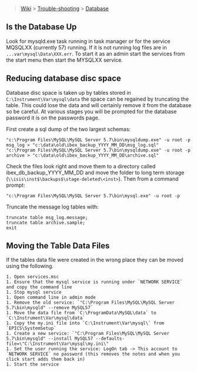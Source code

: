 > [Wiki](Home) > [Trouble-shooting](trouble-shooting-pages) > [Database](Database-Troubleshooting)

## Is the Database Up

Look for mysqld.exe task running in task manager or for the service MQSQLXX (currently 57) running. If it is not running log files are in `...var\mysql\Data\XXX.err`. To start it as an admin start the services from the start menu then start the MYSQLXX service.

## Reducing database disc space

Database disc space is taken up by tables stored in `C:\Instrument\Var\mysql\data` the space can be regained by truncating the table. This could lose the data and will certainly remove it from the database so be careful. At various stages you will be prompted for the database password it is on the passwords page.

First create a sql dump of the two largest schemas:

    "c:\Program Files\MySQL\MySQL Server 5.7\bin\mysqldump.exe" -u root -p msg_log > "c:\data\old\ibex_backup_YYYY_MM_DD\msg_log.sql"
    "c:\Program Files\MySQL\MySQL Server 5.7\bin\mysqldump.exe" -u root -p archive > "c:\data\old\ibex_backup_YYYY_MM_DD\archive.sql"

Check the files look right and move them to a directory called ibex_db_backup_YYYY_MM_DD and move the folder to long term storage (`\\isis\inst$\backups$\stage-deleted\<inst>`). Then from a command prompt:

    "c:\Program Files\MySQL\MySQL Server 5.7\bin\mysql.exe" -u root -p

Truncate the message log tables with: 

    truncate table msg_log.message;
    truncate table archive.sample;
    exit

## Moving the Table Data Files

If the tables data file were created in the wrong place they can be moved using the following.

    1. Open services.msc
    1. Ensure that the mysql service is running under `NETWORK SERVICE` and copy the command line
    1. Stop mysql service
    1. Open command line in admin mode
    1. Remove the old service: `"C:\Program Files\MySQL\MySQL Server 5.7\bin\mysqld" --remove MySQL57`
    1. Move the data file from `C:\ProgramData\MySQL\data` to `C:\Instrument\Var\mysql\data`
    1. Copy the my.ini file into `C:\Instrument\Var\mysql\` from `EPICS\SystemSetup`
    1. Create a new service: `"C:\Program Files\MySQL\MySQL Server 5.7\bin\mysqld" --install MySQL57 --defaults-file=\"C:\Instrument\Var\mysql\my.ini\"
    1. Set the user running the service: LogOn tab -> This account to `NETWORK SERVICE` no password (this removes the notes and when you click start adds them back in)
    1. Start the service


